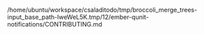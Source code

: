 /home/ubuntu/workspace/csaladitodo/tmp/broccoli_merge_trees-input_base_path-lweWeL5K.tmp/12/ember-qunit-notifications/CONTRIBUTING.md